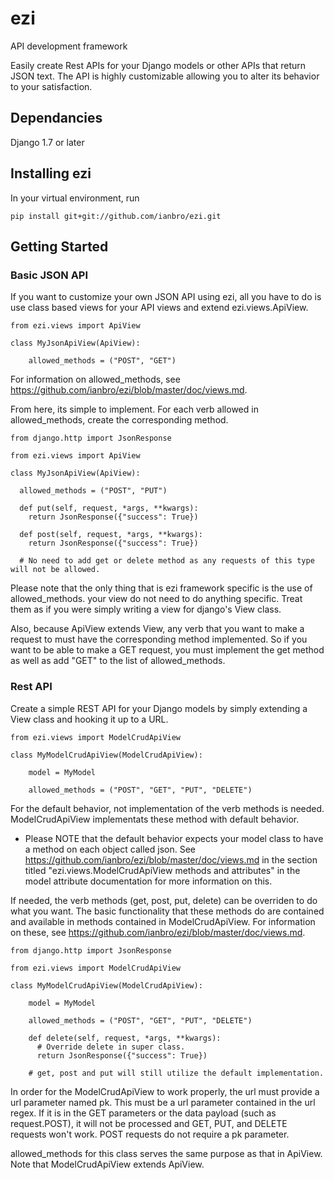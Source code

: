 # ezi
API development framework

Easily create Rest APIs for your Django models or other APIs that return JSON text. The API is highly customizable allowing you to alter its behavior to your satisfaction.

## Dependancies
Django 1.7 or later

## Installing ezi
In your virtual environment, run

```pip install git+git://github.com/ianbro/ezi.git```

## Getting Started

### Basic JSON API
If you want to customize your own JSON API using ezi, all you have to do is use class based views for your
API views and extend ezi.views.ApiView.

```
from ezi.views import ApiView

class MyJsonApiView(ApiView):

    allowed_methods = ("POST", "GET")
```

For information on allowed_methods, see https://github.com/ianbro/ezi/blob/master/doc/views.md.

From here, its simple to implement. For each verb allowed in allowed_methods, create the corresponding method.

```
from django.http import JsonResponse

from ezi.views import ApiView

class MyJsonApiView(ApiView):

  allowed_methods = ("POST", "PUT")

  def put(self, request, *args, **kwargs):
    return JsonResponse({"success": True})

  def post(self, request, *args, **kwargs):
    return JsonResponse({"success": True})

  # No need to add get or delete method as any requests of this type will not be allowed.
```

Please note that the only thing that is ezi framework specific is the use of allowed_methods. your view do not need to do anything specific. Treat them as if you were simply writing a view for django's View class.

Also, because ApiView extends View, any verb that you want to make a request to must have the corresponding method implemented. So if you want to be able to make a GET request, you must implement the get method as well as add "GET" to the list of allowed_methods.

### Rest API
Create a simple REST API for your Django models by simply extending a View class and hooking it up to a URL.

```
from ezi.views import ModelCrudApiView

class MyModelCrudApiView(ModelCrudApiView):

    model = MyModel

    allowed_methods = ("POST", "GET", "PUT", "DELETE")
```

For the default behavior, not implementation of the verb methods is needed. ModelCrudApiView implementats these method with default behavior.

* Please NOTE that the default behavior expects your model class to have a method on each object called json. See https://github.com/ianbro/ezi/blob/master/doc/views.md in the section titled "ezi.views.ModelCrudApiView methods and attributes" in the model attribute documentation for more information on this.

If needed, the verb methods (get, post, put, delete) can be overriden to do what you want. The basic functionality that these methods do are contained and available in methods contained in ModelCrudApiView. For information on these, see https://github.com/ianbro/ezi/blob/master/doc/views.md.

```
from django.http import JsonResponse

from ezi.views import ModelCrudApiView

class MyModelCrudApiView(ModelCrudApiView):

    model = MyModel

    allowed_methods = ("POST", "GET", "PUT", "DELETE")

    def delete(self, request, *args, **kwargs):
      # Override delete in super class.
      return JsonResponse({"success": True})

    # get, post and put will still utilize the default implementation.
```

In order for the ModelCrudApiView to work properly, the url must provide a url parameter named pk. This must be a url parameter contained in the url regex. If it is in the GET parameters or the data payload (such as request.POST), it will not be processed and GET, PUT, and DELETE requests won't work. POST requests do not require a pk parameter.

allowed_methods for this class serves the same purpose as that in ApiView. Note that ModelCrudApiView extends ApiView.
